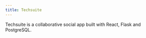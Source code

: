 ```yaml
---
title: Techsuite
---
```

Techsuite is a collaborative social app built with React, Flask and PostgreSQL.
